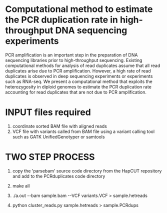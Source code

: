 # Computational method to estimate the PCR duplication rate in high-throughput DNA sequencing experiments 

PCR amplification is an important step in the preparation of DNA sequencing libraries prior to high-throughput sequencing. Existing computational methods for analysis of read duplicates assume that all read duplicates arise due to PCR amplification. However, a high rate of read duplicates is observed in deep sequencing experiments or experiments such as RNA-seq. We present a computational method that exploits the heterozygosity in diploid genomes to estimate the PCR duplication rate accounting for read duplicates that are not due to PCR amplification. 


# INPUT files required 
1. coordinate sorted BAM file with aligned reads 
2. VCF file with variants called from BAM file using a variant calling tool such as GATK UnifiedGenotyper or samtools

# TWO STEP PROCESS 

1. copy the 'parsebam' source code directory from the HapCUT repository and add to the PCRduplicates code directory
2. make all 

3. ./a.out --bam sample.bam --VCF variants.VCF > sample.hetreads 
4. python cluster\_reads.py sample.hetreads > sample.PCRdups 
